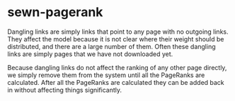 # sewn-pagerank


Dangling links are simply links that point to any page with no outgoing links. They affect the model because it is not clear where their weight should be distributed, and there are a large number of them. Often these dangling links are simply pages that we have not downloaded yet.

Because dangling links do not affect the ranking of any other page directly, we simply remove them from the system until all the PageRanks are calculated. After all the PageRanks are calculated they can be added back in without affecting things significantly.
